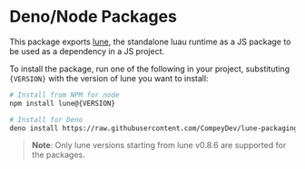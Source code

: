 # Deno/Node Packages

This package exports [lune](https://github.com/lune-org/lune), the standalone
luau runtime as a JS package to be used as a dependency in a JS project.

To install the package, run one of the following in your project, substituting
`{VERSION}` with the version of lune you want to install:

```sh
# Install from NPM for node
npm install lune@{VERSION}

# Install for Deno
deno install https://raw.githubusercontent.com/CompeyDev/lune-packaging/v{VERSION}/package/js/bin/lune.ts
```

> **Note**: Only lune versions starting from lune v0.8.6 are supported for the packages.
